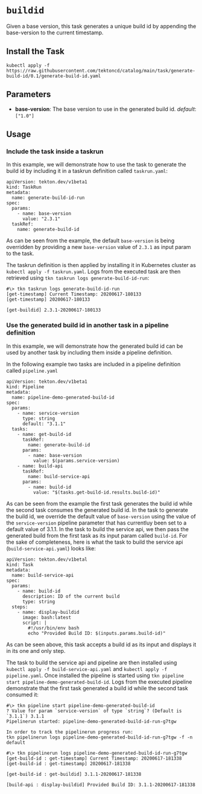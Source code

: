 # `buildid`

Given a base version, this task generates a unique build id by appending the base-version to the current timestamp.

## Install the Task

```
kubectl apply -f https://raw.githubusercontent.com/tektoncd/catalog/main/task/generate-build-id/0.1/generate-build-id.yaml
```

## Parameters

* **base-version**: The base version to use in the generated build id.  _default_: `["1.0"]`

## Usage

### Include the task inside a taskrun
In this example, we will demonstrate how to use the task to generate the build id by including it in a taskrun definition called `taskrun.yaml`:

```
apiVersion: tekton.dev/v1beta1
kind: TaskRun
metadata:
  name: generate-build-id-run
spec:
  params:
    - name: base-version
      value: "2.3.1"
  taskRef:
    name: generate-build-id
```

As can be seen from the example, the default `base-version` is being overridden by providing a new `base-version` value of `2.3.1` as input param to the task.

The taskrun definition is then applied by installing it in Kubernetes cluster as `kubectl apply -f taskrun.yaml`.
Logs from the executed task are then retrieved using `tkn taskrun logs generate-build-id-run`:

```
#\> tkn taskrun logs generate-build-id-run
[get-timestamp] Current Timestamp: 20200617-180133
[get-timestamp] 20200617-180133

[get-buildid] 2.3.1-20200617-180133

```

### Use the generated build id in another task in a pipeline definition
In this example, we will demonstrate how the generated build id can be used by another task by including them inside a pipeline definition.

In the following example two tasks are included in a pipeline definition called `pipeline.yaml`

```
apiVersion: tekton.dev/v1beta1
kind: Pipeline
metadata:
  name: pipeline-demo-generated-build-id
spec:
  params:
    - name: service-version
      type: string
      default: "3.1.1"
  tasks:
    - name: get-build-id
      taskRef:
        name: generate-build-id
      params:
        - name: base-version
          value: $(params.service-version)
    - name: build-api
      taskRef:
        name: build-service-api
      params:
        - name: build-id
          value: "$(tasks.get-build-id.results.build-id)"
```
As can be seen from the example the first task generates the build id while the second task consumes the generated build id.
In the task to generate the build id, we override the default value of `base-version` using the value of the `service-version` pipeline parameter that has currentluy been set to a default value of 3.1.1.
In the task to build the service api, we then pass the generated build from the first task as its input param called `build-id`.
For the sake of completeness, here is what the task to build the service api (`build-service-api.yaml`) looks like:

```
apiVersion: tekton.dev/v1betal
kind: Task
metadata:
  name: build-service-api
spec:
  params:
    - name: build-id
      description: ID of the current build
      type: string
  steps:
    - name: display-buildid
      image: bash:latest
      script: |
        #!/usr/bin/env bash
        echo "Provided Build ID: $(inputs.params.build-id)"
```

As can be seen above, this task accepts a build id as its input and displays it in its one and only step.

The task to build the service api and pipeline are then installed using `kubectl apply -f build-service-api.yaml` and `kubectl apply -f pipeline.yaml`.
Once installed the pipeline is started using `tkn pipeline start pipeline-demo-generated-build-id`.
Logs from the executed pipeline demonstrate that the first task generated a build id while the second task consumed it:

```
#\> tkn pipeline start pipeline-demo-generated-build-id
? Value for param `service-version` of type `string`? (Default is `3.1.1`) 3.1.1
Pipelinerun started: pipeline-demo-generated-build-id-run-g7tgw

In order to track the pipelinerun progress run:
tkn pipelinerun logs pipeline-demo-generated-build-id-run-g7tgw -f -n default

#\> tkn pipelinerun logs pipeline-demo-generated-build-id-run-g7tgw
[get-build-id : get-timestamp] Current Timestamp: 20200617-181338
[get-build-id : get-timestamp] 20200617-181338

[get-build-id : get-buildid] 3.1.1-20200617-181338

[build-api : display-buildid] Provided Build ID: 3.1.1-20200617-181338
```
